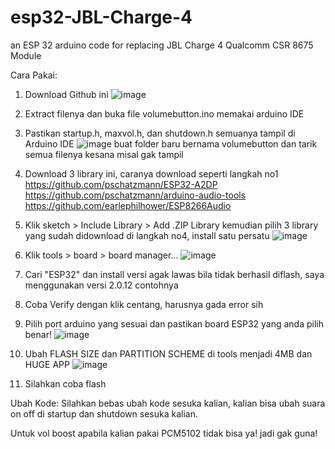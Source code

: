 # esp32-JBL-Charge-4
an ESP 32 arduino code for replacing JBL Charge 4 Qualcomm CSR 8675 Module

Cara Pakai:

1. Download Github ini
   ![image](https://github.com/user-attachments/assets/73e1fa84-0c32-4024-8b5a-9a66bb5a76ed)
2. Extract filenya dan buka file volumebutton.ino memakai arduino IDE
3. Pastikan startup.h, maxvol.h, dan shutdown.h semuanya tampil di Arduino IDE
   ![image](https://github.com/user-attachments/assets/66102db8-dbdf-49eb-96ee-e621d068f47a)
   buat folder baru bernama volumebutton dan tarik semua filenya kesana misal gak tampil
   
4. Download 3 library ini, caranya download seperti langkah no1
   https://github.com/pschatzmann/ESP32-A2DP
   https://github.com/pschatzmann/arduino-audio-tools
   https://github.com/earlephilhower/ESP8266Audio
   
5. Klik sketch > Include Library > Add .ZIP Library kemudian pilih 3 library yang sudah didownload di langkah no4, install satu persatu
   ![image](https://github.com/user-attachments/assets/3e0fa54a-a229-42f5-b1a1-8c0036ca8c08)

6. Klik tools > board > board manager...
   ![image](https://github.com/user-attachments/assets/28fef5a8-217e-4e3f-b956-d058bad607bf)
7. Cari "ESP32" dan install versi agak lawas bila tidak berhasil diflash, saya menggunakan versi 2.0.12 contohnya
8. Coba Verify dengan klik centang, harusnya gada error sih
9. Pilih port arduino yang sesuai dan pastikan board ESP32 yang anda pilih benar!
    ![image](https://github.com/user-attachments/assets/1f4b94af-b8a8-4305-a3b1-97dc30821ea3)
10. Ubah FLASH SIZE dan PARTITION SCHEME di tools menjadi 4MB dan HUGE APP
    ![image](https://github.com/user-attachments/assets/df59b4c8-cbd0-4790-bb02-3ed2edafbda0)
11. Silahkan coba flash

Ubah Kode:
Silahkan bebas ubah kode sesuka kalian, kalian bisa ubah suara on off di startup dan shutdown sesuka kalian.

Untuk vol boost apabila kalian pakai PCM5102 tidak bisa ya! jadi gak guna!
